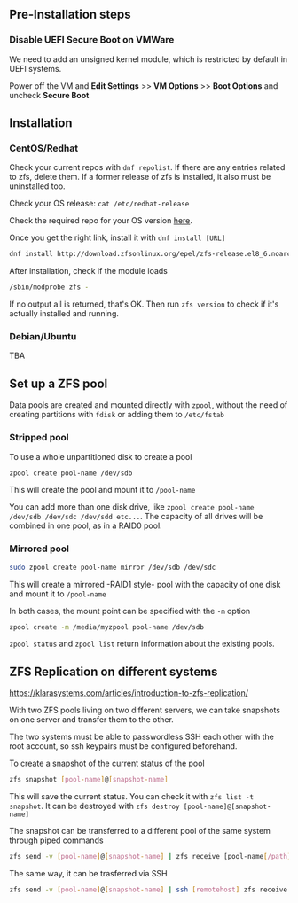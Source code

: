 ## Pre-Installation steps 
### Disable UEFI Secure Boot on VMWare

We need to add an unsigned kernel module, which is restricted by default in UEFI systems.

Power off the VM and **Edit Settings** >> **VM Options** >> **Boot Options** and uncheck **Secure Boot**

## Installation
### CentOS/Redhat
Check your current repos with `dnf repolist`. If there are any entries related to zfs, delete them. If a former release of zfs is installed, it also must be uninstalled too.

Check your OS release: `cat /etc/redhat-release`

Check the required repo for your OS version [here](https://openzfs.github.io/openzfs-docs/Getting%20Started/RHEL-based%20distro/index.html).

Once you get the right link, install it with `dnf install [URL]` 
```bash
dnf install http://download.zfsonlinux.org/epel/zfs-release.el8_6.noarch.rpm
```
After installation, check if the module loads
```bash
/sbin/modprobe zfs -
```
If no output all is returned, that's OK. Then run `zfs version` to check if it's actually installed and running.

### Debian/Ubuntu
TBA

## Set up a ZFS pool
Data pools are created and mounted directly with `zpool`, without the need of creating partitions with `fdisk` or adding them to `/etc/fstab`  

### Stripped pool
To use a whole unpartitioned disk to create a pool 
```bash
zpool create pool-name /dev/sdb
```
This will create the pool and mount it to `/pool-name`

You can add more than one disk drive, like `zpool create pool-name /dev/sdb /dev/sdc /dev/sdd etc...`. The capacity of all drives will be combined in one pool, as in a RAID0 pool.

### Mirrored pool
```bash
sudo zpool create pool-name mirror /dev/sdb /dev/sdc
```
This will create a mirrored -RAID1 style-  pool with the capacity of one disk and mount it to `/pool-name`

In both cases, the mount point can be specified with the `-m` option
```bash
zpool create -m /media/myzpool pool-name /dev/sdb 
```
`zpool status` and `zpool list` return information about the existing pools.

## ZFS Replication on different systems

https://klarasystems.com/articles/introduction-to-zfs-replication/

With two ZFS pools living on two different servers, we can take snapshots on one server and transfer them to the other.
 
The two systems must be able to passwordless SSH each other with the root account, so ssh keypairs must be configured beforehand.
 
To create a snapshot of the current status of the pool
```bash
zfs snapshot [pool-name]@[snapshot-name]
```
This will save the current status. You can check it with `zfs list -t snapshot`. It can be destroyed with `zfs destroy [pool-name]@[snapshot-name]`

The snapshot can be transferred to a different pool of the same system through piped commands
```bash
zfs send -v [pool-name]@[snapshot-name] | zfs receive [pool-name[/path]]
```
The same way, it can be trasferred via SSH
```bash
zfs send -v [pool-name]@[snapshot-name] | ssh [remotehost] zfs receive [pool-name[/path]]
```

